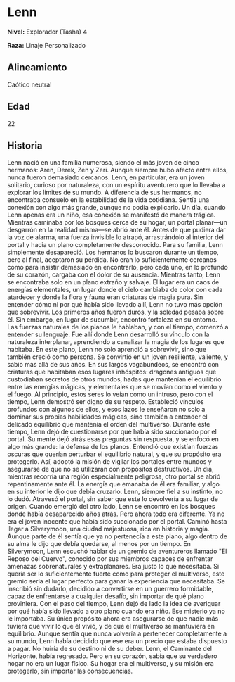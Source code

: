 # Lenn

**Nivel:** Explorador (Tasha) 4

**Raza:** Linaje Personalizado

## Alineamiento
Caótico neutral

## Edad
22

## Historia
Lenn nació en una familia numerosa, siendo el más joven de cinco hermanos: Aren, Derek, Zen y Zeri. Aunque siempre hubo afecto entre ellos, nunca fueron demasiado cercanos. Lenn, en particular, era un joven solitario, curioso por naturaleza, con un espíritu aventurero que lo llevaba a explorar los límites de su mundo. A diferencia de sus hermanos, no encontraba consuelo en la estabilidad de la vida cotidiana. Sentía una conexión con algo más grande, aunque no podía explicarlo.
Un día, cuando Lenn apenas era un niño, esa conexión se manifestó de manera trágica. Mientras caminaba por los bosques cerca de su hogar, un portal planar—un desgarrón en la realidad misma—se abrió ante él. Antes de que pudiera dar la voz de alarma, una fuerza invisible lo atrapó, arrastrándolo al interior del portal y hacia un plano completamente desconocido. Para su familia, Lenn simplemente desapareció. Los hermanos lo buscaron durante un tiempo, pero al final, aceptaron su pérdida. No eran lo suficientemente cercanos como para insistir demasiado en encontrarlo, pero cada uno, en lo profundo de su corazón, cargaba con el dolor de su ausencia.
Mientras tanto, Lenn se encontraba solo en un plano extraño y salvaje. El lugar era un caos de energías elementales, un lugar donde el cielo cambiaba de color con cada atardecer y donde la flora y fauna eran criaturas de magia pura. Sin entender cómo ni por qué había sido llevado allí, Lenn no tuvo más opción que sobrevivir. Los primeros años fueron duros, y la soledad pesaba sobre él. Sin embargo, en lugar de sucumbir, encontró fortaleza en su entorno. Las fuerzas naturales de los planos le hablaban, y con el tiempo, comenzó a entender su lenguaje. Fue allí donde Lenn desarrolló su vínculo con la naturaleza interplanar, aprendiendo a canalizar la magia de los lugares que habitaba.
En este plano, Lenn no solo aprendió a sobrevivir, sino que también creció como persona. Se convirtió en un joven resiliente, valiente, y sabio más allá de sus años. En sus largos vagabundeos, se encontró con criaturas que habitaban esos lugares inhóspitos: dragones antiguos que custodiaban secretos de otros mundos, hadas que mantenían el equilibrio entre las energías mágicas, y elementales que se movían como el viento y el fuego. Al principio, estos seres lo veían como un intruso, pero con el tiempo, Lenn demostró ser digno de su respeto. Estableció vínculos profundos con algunos de ellos, y esos lazos le enseñaron no solo a dominar sus propias habilidades mágicas, sino también a entender el delicado equilibrio que mantenía el orden del multiverso.
Durante este tiempo, Lenn dejó de cuestionarse por qué había sido succionado por el portal. Su mente dejó atrás esas preguntas sin respuesta, y se enfocó en algo más grande: la defensa de los planos. Entendió que existían fuerzas oscuras que querían perturbar el equilibrio natural, y que su propósito era protegerlo. Así, adoptó la misión de vigilar los portales entre mundos y asegurarse de que no se utilizaran con propósitos destructivos.
Un día, mientras recorría una región especialmente peligrosa, otro portal se abrió repentinamente ante él. La energía que emanaba de él era familiar, y algo en su interior le dijo que debía cruzarlo. Lenn, siempre fiel a su instinto, no lo dudó. Atravesó el portal, sin saber que este lo devolvería a su lugar de origen.
Cuando emergió del otro lado, Lenn se encontró en los bosques donde había desaparecido años atrás. Pero ahora todo era diferente. Ya no era el joven inocente que había sido succionado por el portal. Caminó hasta llegar a Silverymoon, una ciudad majestuosa, rica en historia y magia. Aunque parte de él sentía que ya no pertenecía a este plano, algo dentro de su alma le dijo que debía quedarse, al menos por un tiempo.
En Silverymoon, Lenn escuchó hablar de un gremio de aventureros llamado "El Reposo del Cuervo", conocido por sus miembros capaces de enfrentar amenazas sobrenaturales y extraplanares. Era justo lo que necesitaba. Si quería ser lo suficientemente fuerte como para proteger el multiverso, este gremio sería el lugar perfecto para ganar la experiencia que necesitaba. Se inscribió sin dudarlo, decidido a convertirse en un guerrero formidable, capaz de enfrentarse a cualquier desafío, sin importar de qué plano proviniera.
Con el paso del tiempo, Lenn dejó de lado la idea de averiguar por qué había sido llevado a otro plano cuando era niño. Ese misterio ya no le importaba. Su único propósito ahora era asegurarse de que nadie más tuviera que vivir lo que él vivió, y de que el multiverso se mantuviera en equilibrio. Aunque sentía que nunca volvería a pertenecer completamente a su mundo, Lenn había decidido que ese era un precio que estaba dispuesto a pagar. No huiría de su destino ni de su deber.
Lenn, el Caminante del Horizonte, había regresado. Pero en su corazón, sabía que su verdadero hogar no era un lugar físico. Su hogar era el multiverso, y su misión era protegerlo, sin importar las consecuencias.


